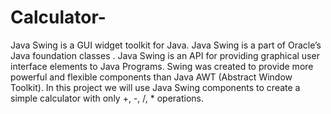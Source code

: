 # Calculator-

Java Swing is a GUI widget toolkit for Java. Java Swing is a part of Oracle’s Java foundation classes .
Java Swing is an API for providing graphical user interface elements to Java Programs.
Swing was created to provide more powerful and flexible components than Java AWT (Abstract Window Toolkit).
In this project we will use Java Swing components to create a simple calculator with only +, -, /, * operations.
